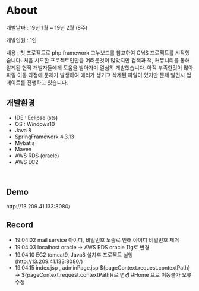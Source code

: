 <h1>About</h1>
<p> 개발날짜 : 19년 1월 ~ 19년 2월 (8주)</p>
<p> 개발인원 : 1인</p>
<p> 내용 : 첫 프로젝트로 php framework 그누보드를 참고하여 CMS 프로젝트를 시작했습니다. 처음 시도한 프로젝트인만큼 어려운것이 많았지만 검색과 책, 커뮤니티를 통해 알게된 현직 개발자들에게 도움을 받아가며 열심히 개발했습니다. 아직 부족한것이 많아 파일 이동 과정에 문제가 발생하여 에러가 생기고 삭제된 파일이 있지만 문제 발견시 업데이트를 진행하고 있습니다. </p>
<h2>개발환경</h2>
<ul>
  <li> IDE : Eclipse (sts)</li>
  <li> OS : Windows10
  <li> Java 8</li>
  <li> SpringFramework 4.3.13</li>
  <li> Mybatis</li>
  <li> Maven</li>
  <li> AWS RDS (oracle)</li>
  <li> AWS EC2 </li>
</ul>
<br>
<h2>Demo</h2>
<p>http://13.209.41.133:8080/</p>
<h2>Record</h2>
<ul>
<li>19.04.02 mail service 아이디, 비밀번호 노출로 인해 아이디 비밀번호 제거</li>
<li>19.04.03 localhost oracle -> AWS RDS oracle 11g로 변경</li>
<li>19.04.10 EC2 tomcat9, Java8 설치후 프로젝트 실행 (http://13.209.41.133:8080/)</li>
<li>19.04.15 index.jsp , adminPage.jsp ${pageContext.request.contextPath} -> ${pageContext.request.contextPath}/로 변경 #Home 으로 이동불가 오류 수정</li>
</ul>
